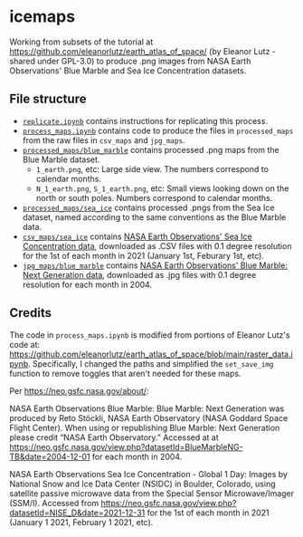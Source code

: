# icemaps

Working from subsets of the tutorial at https://github.com/eleanorlutz/earth_atlas_of_space/ (by Eleanor Lutz - shared under GPL-3.0) to produce .png images from NASA Earth Observations' Blue Marble and Sea Ice Concentration datasets. 


## File structure

- [`replicate.ipynb`](https://github.com/diazrenata/icemaps/blob/main/replicate.ipynb) contains instructions for replicating this process.
- [`process_maps.ipynb`](https://github.com/diazrenata/icemaps/blob/main/process_maps.ipynb) contains code to produce the files in `processed_maps` from the raw files in `csv_maps` and `jpg_maps`. 
- [`processed_maps/blue_marble`](https://github.com/diazrenata/icemaps/blob/main/processed_maps/blue_marble) contains processed .png maps from the Blue Marble dataset. 
    - `1_earth.png`, etc: Large side view. The numbers correspond to calendar months.
    - `N_1_earth.png`, `S_1_earth.png`, etc: Small views looking down on the north or south poles. Numbers correspond to calendar months.
- [`processed_maps/sea_ice`](https://github.com/diazrenata/icemaps/blob/main/processed_maps/sea_ice) contains processed .pngs from the Sea Ice dataset, named according to the same conventions as the Blue Marble data. 
- [`csv_maps/sea_ice`](https://github.com/diazrenata/icemaps/blob/main/csv_maps/sea_ice) contains [NASA Earth Observations' Sea Ice Concentration data](https://neo.gsfc.nasa.gov/view.php?datasetId=NISE_D&date=2021-12-31), downloaded as .CSV files with 0.1 degree resolution for the 1st of each month in 2021 (January 1st, Feburary 1st, etc).
- [`jpg_maps/blue_marble`](https://github.com/diazrenata/icemaps/blob/main/blue_marble) contains [NASA Earth Observations' Blue Marble: Next Generation data](https://neo.gsfc.nasa.gov/view.php?datasetId=BlueMarbleNG-TB&date=2004-12-01), downloaded as .jpg files with 0.1 degree resolution for each month in 2004.




## Credits

The code in `process_maps.ipynb` is modified from portions of Eleanor Lutz's code at: https://github.com/eleanorlutz/earth_atlas_of_space/blob/main/raster_data.ipynb. Specifically, I changed the paths and simplified the `set_save_img` function to remove toggles that aren't needed for these maps.

Per https://neo.gsfc.nasa.gov/about/:

NASA Earth Observations Blue Marble: Blue Marble: Next Generation was produced by Reto Stöckli, NASA Earth Observatory (NASA Goddard Space Flight Center). When using or republishing Blue Marble: Next Generation please credit “NASA Earth Observatory.” Accessed at at https://neo.gsfc.nasa.gov/view.php?datasetId=BlueMarbleNG-TB&date=2004-12-01 for each month in 2004.

NASA Earth Observations Sea Ice Concentration - Global 1 Day: Images by National Snow and Ice Data Center (NSIDC) in Boulder, Colorado, using satellite passive microwave data from the Special Sensor Microwave/Imager (SSM/I). Accessed from  https://neo.gsfc.nasa.gov/view.php?datasetId=NISE_D&date=2021-12-31 for the 1st of each month in 2021 (January 1 2021, February 1 2021, etc).

